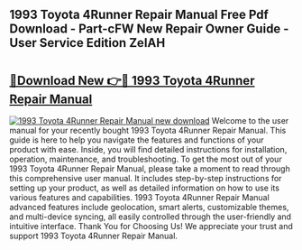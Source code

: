 ## 1993 Toyota 4Runner Repair Manual Free Pdf Download - Part-cFW New Repair Owner Guide - User Service Edition ZeIAH

# <h2><a href="http://bc16246.oget.top/?id=1993+Toyota+4Runner+Repair+Manual">🔗Download New 👉🔴 1993 Toyota 4Runner Repair Manual</a></h2>

[![1993 Toyota 4Runner Repair Manual new download](https://i.imgur.com/5g1atiW.png)](http://bc16246.oget.top/?id=1993+Toyota+4Runner+Repair+Manual)
Welcome to the user manual for your recently bought 1993 Toyota 4Runner Repair Manual. This guide is here to help you navigate the features and functions of your product with ease. Inside, you will find detailed instructions for installation, operation, maintenance, and troubleshooting. To get the most out of your 1993 Toyota 4Runner Repair Manual, please take a moment to read through this comprehensive user manual. It includes step-by-step instructions for setting up your product, as well as detailed information on how to use its various features and capabilities. 1993 Toyota 4Runner Repair Manual advanced features include geolocation, smart alerts, customizable themes, and multi-device syncing, all easily controlled through the user-friendly and intuitive interface. Thank You for Choosing Us! We appreciate your trust and support 1993 Toyota 4Runner Repair Manual.
